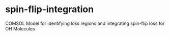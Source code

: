 # spin-flip-integration
COMSOL Model for identifying loss regions and integrating spin-flip loss for OH Molecules
